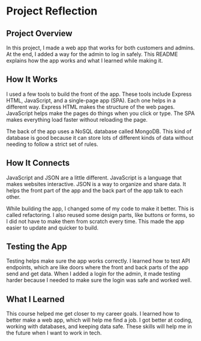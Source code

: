 # Project Reflection

## Project Overview
In this project, I made a web app that works for both customers and admins. At the end, I added a way for the admin to log in safely. This README explains how the app works and what I learned while making it.

## How It Works
I used a few tools to build the front of the app. These tools include Express HTML, JavaScript, and a single-page app (SPA). Each one helps in a different way. Express HTML makes the structure of the web pages. JavaScript helps make the pages do things when you click or type. The SPA makes everything load faster without reloading the page.

The back of the app uses a NoSQL database called MongoDB. This kind of database is good because it can store lots of different kinds of data without needing to follow a strict set of rules.

## How It Connects
JavaScript and JSON are a little different. JavaScript is a language that makes websites interactive. JSON is a way to organize and share data. It helps the front part of the app and the back part of the app talk to each other.

While building the app, I changed some of my code to make it better. This is called refactoring. I also reused some design parts, like buttons or forms, so I did not have to make them from scratch every time. This made the app easier to update and quicker to build.

## Testing the App
Testing helps make sure the app works correctly. I learned how to test API endpoints, which are like doors where the front and back parts of the app send and get data. When I added a login for the admin, it made testing harder because I needed to make sure the login was safe and worked well.

## What I Learned
This course helped me get closer to my career goals. I learned how to better make a web app, which will help me find a job. I got better at coding, working with databases, and keeping data safe. These skills will help me in the future when I want to work in tech.
